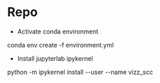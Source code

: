 # Repo

- Activate conda environment

conda env create -f environment.yml


- Install jupyterlab ipykernel

python -m ipykernel install --user --name vizz_scc 


